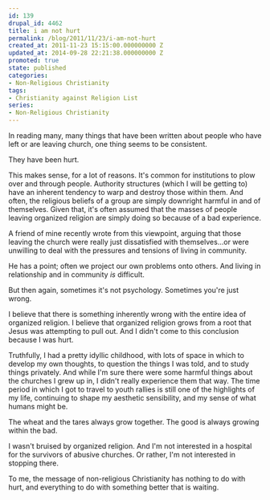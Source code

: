```yaml
---
id: 139
drupal_id: 4462
title: i am not hurt
permalink: /blog/2011/11/23/i-am-not-hurt
created_at: 2011-11-23 15:15:00.000000000 Z
updated_at: 2014-09-28 22:21:38.000000000 Z
promoted: true
state: published
categories:
- Non-Religious Christianity
tags:
- Christianity against Religion List
series:
- Non-Religious Christianity
---
```

In reading many, many things that have been written about people who have left or are leaving church, one thing seems to be consistent.

They have been hurt. 

This makes sense, for a lot of reasons. It's common for institutions to plow over and through people. Authority structures (which I will be getting to) have an inherent tendency to warp and destroy those within them. And often, the religious beliefs of a group are simply downright harmful in and of themselves. Given that, it's often assumed that the masses of people leaving organized religion are simply doing so because of a bad experience.

A friend of mine recently wrote from this viewpoint, arguing that those leaving the church were really just dissatisfied with themselves...or were unwilling to deal with the pressures and tensions of living in community. 

He has a point; often we project our own problems onto others. And living in relationship and in community _is_ difficult.

But then again, sometimes it's not psychology. Sometimes you're just wrong.

I believe that there is something inherently wrong with the entire idea of organized religion. I believe that organized religion grows from a root that Jesus was attempting to pull out. And I didn't come to this conclusion because I was hurt.

Truthfully, I had a pretty idyllic childhood, with lots of space in which to develop my own thoughts, to question the things I was told, and to study things privately. And while I'm sure there were some harmful things about the churches I grew up in, I didn't really experience them that way. The time period in which I got to travel to youth rallies is still one of the highlights of my life, continuing to shape my aesthetic sensibility, and my sense of what humans might be.

The wheat and the tares always grow together. The good is always growing within the bad.

I wasn't bruised by organized religion. And I'm not interested in a hospital for the survivors of abusive churches. Or rather, I'm not interested in stopping there.

To me, the message of non-religious Christianity has nothing to do with hurt, and everything to do with something better that is waiting.
